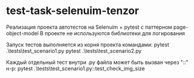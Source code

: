 # test-task-selenuim-tenzor
Реализация проекта автотестов на Selenuim + pytest с паттерном page-object-model
В проекте не используются библиотеки для логирования

Запуск тестов выполняется из корня проекта командами:
pytest .\tests\test_scenario1.py 
pytest .\tests\test_scenario2.py

Каждый отдельный тест внутри .py файла может быть вызван через "::" н-р:
pytest .\tests\test_scenario1.py::test_check_img_size
